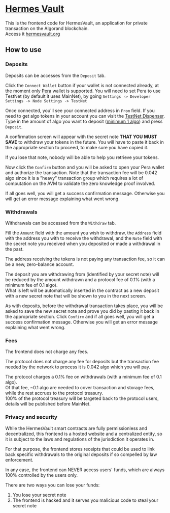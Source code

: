 # [Hermes Vault](https://github.com/giuliop/HermesVault)
This is the frontend code for HermesVault, an application for private transaction on the Algorand blockchain.  
Access it [hermesvault.org](https://hermesvault.org)


## How to use

### Deposits

Deposits can be accesses from the `Deposit` tab.

Click the `Connect Wallet` button if your wallet is not connected already, at the moment only [Pera](https://perawallet.app/) wallet is supported. You will need to set Pera to use TestNet (by default it uses MainNet), by going `Settings -> Developer Settings -> Node Settings -> TestNet`

Once connected, you'll see your connected address in `From` field. If you need to get algo tokens in your account you can visit the [TestNet Dispenser](https://bank.testnet.algorand.network/). Type in the amount of algo you want to deposit (<u>minimum 1 algo</u>) and press `Deposit`.

A confirmation screen will appear with the secret note <b>THAT YOU MUST SAVE</b> to withdraw your tokens in the future. You will have to paste it back in the appropriate section to proceed, to make sure you have copied it.

If you lose that note, nobody will be able to help you retrieve your tokens.

Now click the `Confirm` button and you will be asked to open your Pera wallet and authorize the transaction. Note that the transaction fee will be 0.042 algo since it is a "heavy" transaction group which requires a lot of computation on the AVM to validate the zero knowledge proof involved.

If all goes well, you will get a success confirmation message. Otherwise you will get an error message explaining what went wrong.

### Withdrawals

Withdrawals can be accessed from the `Withdraw` tab.

Fill the `Amount` field with the amount you wish to withdraw, the `Address` field with the address you with to receive the withdrawal, and the `Note` field with the secret note you received when you deposited or made a withdrawal in the past.

The address receiving the tokens is not paying any transaction fee, so it can be a new, zero-balance account.

The deposit you are withdrawing from (identified by your secret note) will be reduced by the amount withdrawn and a protocol fee of 0.1% (with a minimum fee of 0.1 algo).  
What is left will be automatically inserted in the contract as a new deposit with a new secret note that will be shown to you in the next screen.

As with deposits, before the withdrawal transaction takes place, you will be asked to save the new secret note and prove you did by pasting it back in the appropriate section.
Click `Confirm` and if all goes well, you will get a success confirmation message. Otherwise you will get an error message explaining what went wrong.

### Fees
The frontend does not charge any fees.

The protocol does not charge any fee for deposits but the transaction fee needed by the network to process it is 0.042 algo which you will pay.

The protocol charges a 0.1% fee on withdrawals (with a minimum fee of 0.1 algo).  
Of that fee, ~0.1 algo are needed to cover transaction and storage fees, while the rest accrues to the protocol treasury.  
100% of the protocol treasury will be targeted back to the protocol users, details will be published before MainNet.


### Privacy and security

While the HermesVault smart contracts are fully permissionless and decentralized, this frontend is a hosted website and a centralized entity, so it is subject to the laws and regulations of the jurisdiction it operates in.

For that purpose, the frontend stores receipts that could be used to link back specific withdrawals to the original deposits if so compelled by law enforcement.

In any case, the frontend can NEVER access users' funds, which are always 100% controlled by the users only.

There are two ways you can lose your funds:
1) You lose your secret note
2) The frontend is hacked and it serves you malicious code to steal your secret note
